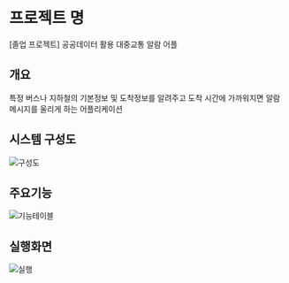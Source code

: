 # 프로젝트 명
[졸업 프로젝트] 공공데이터 활용 대중교통 알람 어플

## 개요
특정 버스나 지하철의 기본정보 및 도착정보를 알려주고 도착 시간에 가까워지면 
알람 메시지를 울리게 하는 어플리케이션

## 시스템 구성도
![구성도](https://user-images.githubusercontent.com/59263286/144767451-2b18673d-56cc-4c9c-a156-60f4efb7f23b.PNG)

## 주요기능
![기능테이블](https://user-images.githubusercontent.com/59263286/144766943-16cb0227-3ff6-4c87-b761-a79639ff8453.PNG)

## 실행화면
![실행](https://user-images.githubusercontent.com/59263286/144767455-c0497b56-f463-46cb-9b89-c9a6a8acaee1.PNG)
